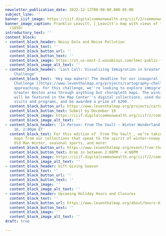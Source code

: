 ```yaml
---
newsletter_publication_date: 2022-12-12T00:00:00.000-05:00
subject_line: ''
banner_iiif_image: https://iiif.digitalcommonwealth.org/iiif/2/commonwealth:9g54xk27x/1415,1833,5432,1773/2000,/0/default.jpg
banner_image_caption: Franklin Leavitt, [_Leavitt's map with views of the White Mountains_](https://collections.leventhalmap.org/search/commonwealth:9g54xk26n)
  (1859)
introductory_text: ''
content_block:
- content_block_header: Noisy Data and Noise Pollution
  content_block_text: ''
  content_block_button_url: ''
  content_block_button_text: ''
  content_block_image: https://s3.us-east-2.wasabisys.com/lmec-public-files/exhibitions/more-or-less-in-common/dot-noise-thumbnail.jpg
  content_block_image_alt_text: ''
- content_block_header: 'Last Call: Visualizing Immigration in Greater Boston Cartography
    Challenge'
  content_block_text: 'Hey map makers! The deadline for our inaugural [Cartography
    Challenge ](https://www.leventhalmap.org/projects/cartography-challenge/)is quickly
    approaching. For this challenge, we''re looking to explore immigration data of
    Greater Boston area through anything but choropleth maps. The winning submission
    will be featured in the Map Center''s digital collections, used during K-12 educational
    visits and programs, and be awarded a prize of $200. '
  content_block_button_url: https://www.leventhalmap.org/projects/cartography-challenge/immigration-in-boston/
  content_block_button_text: Submit by December 19
  content_block_image: https://iiif.digitalcommonwealth.org/iiif/2/commonwealth:h989r708n/311,849,4264,3796/2000,/0/default.jpg
  content_block_image_alt_text: ''
- content_block_header: 'In-Person: From The Vault — Winter Wonderland Maps · Dec
    16, 2:00pm ET'
  content_block_text: For this edition of _From The Vault_, we’re taking a look at
    maps from our collections that speak to the spirit of winter—snowy mountain ranges,
    Old Man Winter, seasonal sports, and more!
  content_block_button_url: https://www.leventhalmap.org/event/from-the-vault-collections-showing-winter-wonderland-maps/
  content_block_button_text: Drop in between 2:00PM - 4:00PM
  content_block_image: https://iiif.digitalcommonwealth.org/iiif/2/commonwealth:st74cx138/557,630,5485,4473/2000,/0/default.jpg
  content_block_image_alt_text: ''
- content_block_header: Gift Giving Season
  content_block_text: ''
  content_block_button_url: ''
  content_block_button_text: ''
  content_block_image: ''
  content_block_image_alt_text: ''
- content_block_header: Upcoming Holiday Hours and Closures
  content_block_text: ''
  content_block_button_url: https://www.leventhalmap.org/about/hours-directions/
  content_block_button_text: ''
  content_block_image: ''
  content_block_image_alt_text: ''
draft: true

---
```

